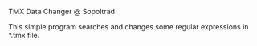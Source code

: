 TMX Data Changer @ Sopoltrad

This simple program searches and changes some regular expressions in *.tmx file.
